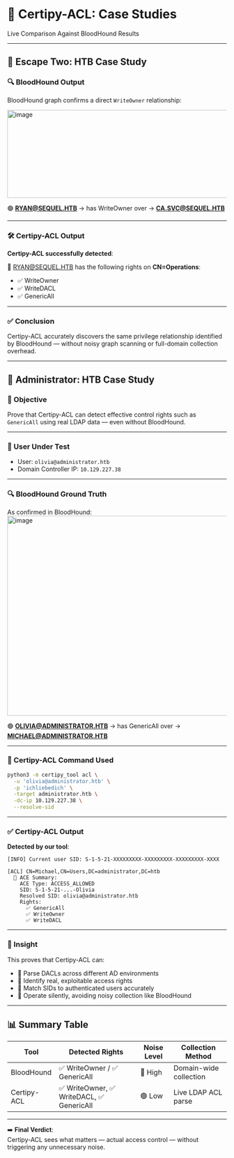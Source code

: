 # 🧪 Certipy-ACL: Case Studies  
Live Comparison Against BloodHound Results

---

## 🎯 Escape Two: HTB Case Study  
### 🔍 BloodHound Output  
BloodHound graph confirms a direct `WriteOwner` relationship:

<img width="523" height="202" alt="image" src="https://github.com/user-attachments/assets/c8e8a6cd-fbda-4ad7-8eb0-7d2a993ee0b4" />

🟢 **RYAN@SEQUEL.HTB** → has WriteOwner over → **CA.SVC@SEQUEL.HTB**

---

### 🛠️ Certipy-ACL Output  
**Certipy-ACL successfully detected**:

🧾 RYAN@SEQUEL.HTB has the following rights on **CN=Operations**:
- ✅ WriteOwner  
- ✅ WriteDACL  
- ✅ GenericAll  

---

### ✅ Conclusion  
Certipy-ACL accurately discovers the same privilege relationship identified by BloodHound — without noisy graph scanning or full-domain collection overhead.

---

## 🎯 Administrator: HTB Case Study  
### 🎯 Objective  
Prove that Certipy-ACL can detect effective control rights such as `GenericAll` using real LDAP data — even without BloodHound.

---

### 👤 User Under Test  
- User: `olivia@administrator.htb`  
- Domain Controller IP: `10.129.227.38`

---

### 🔍 BloodHound Ground Truth  
As confirmed in BloodHound:
<img width="1100" height="459" alt="image" src="https://github.com/user-attachments/assets/37c71aa6-8ec0-4c44-b001-d80ddd2730a0" />

🟢 **OLIVIA@ADMINISTRATOR.HTB** → has GenericAll over → **MICHAEL@ADMINISTRATOR.HTB**


---

### 🧪 Certipy-ACL Command Used  
```bash
python3 -m certipy_tool acl \
  -u 'olivia@administrator.htb' \
  -p 'ichliebedich' \
  -target administrator.htb \
  -dc-ip 10.129.227.38 \
  --resolve-sid
```

---

### ✅ Certipy-ACL Output  
**Detected by our tool**:
```text
[INFO] Current user SID: S-1-5-21-XXXXXXXXX-XXXXXXXXX-XXXXXXXXX-XXXX

[ACL] CN=Michael,CN=Users,DC=administrator,DC=htb
  🔐 ACE Summary:
    ACE Type: ACCESS_ALLOWED
    SID: S-1-5-21-...-Olivia
    Resolved SID: olivia@administrator.htb
    Rights:
      ✅ GenericAll
      ✅ WriteOwner
      ✅ WriteDACL
```

---

### 🧠 Insight  
This proves that Certipy-ACL can:
- 🧬 Parse DACLs across different AD environments  
- 🎯 Identify real, exploitable access rights  
- 👤 Match SIDs to authenticated users accurately  
- 🫥 Operate silently, avoiding noisy collection like BloodHound

---

## 📊 Summary Table  
| Tool         | Detected Rights                     | Noise Level | Collection Method     |
|--------------|-------------------------------------|-------------|------------------------|
| BloodHound   | ✅ WriteOwner / ✅ GenericAll        | 🔴 High      | Domain-wide collection |
| Certipy-ACL  | ✅ WriteOwner, ✅ WriteDACL, ✅ GenericAll | 🟢 Low       | Live LDAP ACL parse    |

---

➡️ **Final Verdict**:  
Certipy-ACL sees what matters — actual access control — without triggering any unnecessary noise.

